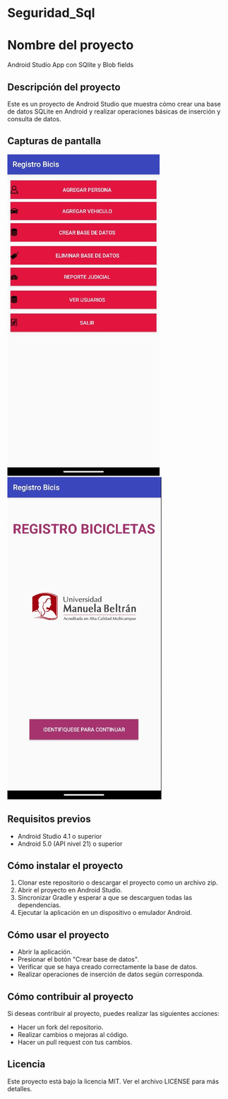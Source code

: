 # Seguridad_Sql
# Nombre del proyecto

Android Studio App con SQlite y Blob fields

## Descripción del proyecto

Este es un proyecto de Android Studio que muestra cómo crear una base de datos SQLite en Android y realizar operaciones básicas de inserción y consulta de datos.

## Capturas de pantalla

![Imagen de ejemplo](https://github.com/DavidRedz10/Seguridad_Sql/blob/master/photo.jpg)
![Imagen de ejemplo](https://github.com/DavidRedz10/Seguridad_Sql/blob/master/photo1.jpg)

## Requisitos previos

- Android Studio 4.1 o superior
- Android 5.0 (API nivel 21) o superior

## Cómo instalar el proyecto

1. Clonar este repositorio o descargar el proyecto como un archivo zip.
2. Abrir el proyecto en Android Studio.
3. Sincronizar Gradle y esperar a que se descarguen todas las dependencias.
4. Ejecutar la aplicación en un dispositivo o emulador Android.

## Cómo usar el proyecto

- Abrir la aplicación.
- Presionar el botón "Crear base de datos".
- Verificar que se haya creado correctamente la base de datos.
- Realizar operaciones de inserción de datos según corresponda.

## Cómo contribuir al proyecto

Si deseas contribuir al proyecto, puedes realizar las siguientes acciones:

- Hacer un fork del repositorio.
- Realizar cambios o mejoras al código.
- Hacer un pull request con tus cambios.

## Licencia

Este proyecto está bajo la licencia MIT. Ver el archivo LICENSE para más detalles.
